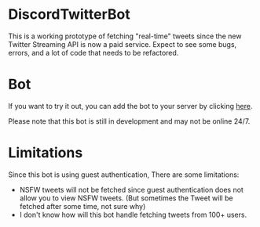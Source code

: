 # DiscordTwitterBot

This is a working prototype of fetching "real-time" tweets since the new Twitter Streaming API is now a paid service. Expect to see some bugs, errors, and a lot of code that needs to be refactored.

# Bot

If you want to try it out, you can add the bot to your server by clicking [here](https://discord.com/oauth2/authorize?client_id=951471857943597086&scope=bot&permissions=19456).

Please note that this bot is still in development and may not be online 24/7.

# Limitations
Since this bot is using guest authentication, There are some limitations:
- NSFW tweets will not be fetched since guest authentication does not allow you to view NSFW tweets. (But sometimes the Tweet will be fetched after some time, not sure why)
- I don't know how will this bot handle fetching tweets from 100+ users.